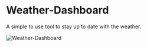 # Weather-Dashboard

A simple to use tool to stay up to date with the weather. 

  ![Weather-Dashboard]()